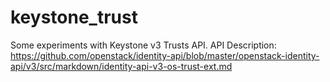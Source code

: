 keystone_trust
==============

Some experiments with Keystone v3 Trusts API.
API Description: https://github.com/openstack/identity-api/blob/master/openstack-identity-api/v3/src/markdown/identity-api-v3-os-trust-ext.md
